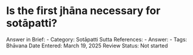 # Is the first jhāna necessary for sotāpatti?

Answer in Brief: -
 Category: Sotāpatti
Sutta References: -
Answer: -
Tags: Bhāvana
Date Entered: March 19, 2025
Review Status: Not started